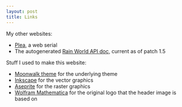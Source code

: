 ```yaml
---
layout: post
title: Links
---
```


My other websites:
- [Plea,](https://mszegedy.github.io/plea) a web serial
- The autogenerated [Rain World API
  doc,](https://mszegedy.github.io/rw-api-doc/html/index.html) current as of
  patch 1.5

Stuff I used to make this website:
- [Moonwalk theme](https://github.com/abhinavs/moonwalk) for the underlying
  theme
- [Inkscape](https://inkscape.org/) for the vector graphics
- [Aseprite](https://github.com/aseprite/aseprite) for the raster graphics
- [Wolfram Mathematica](https://www.wolfram.com/mathematica/) for the original
  logo that the header image is based on
